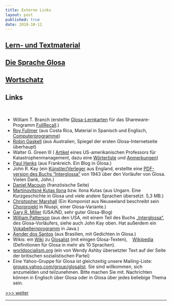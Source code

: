 ```yaml
---
title: Externe Links
layout: post
published: true
date: 2018-10-11
---
```



## [Lern- und Textmaterial](index_materia.html)

## [Die Sprache Glosa](index.html)

## [Wortschatz](../gid/index_de.html) 

## Links
 

  
- William T. Branch (erstellte     [Glosa-Lernkarten](http://code.google.com/p/glosalib/downloads/list)    für das Shareware-Programm [FullRecall](http://fullrecall.com/).)
- [Roy Fullmer](http://www.costarricense.cr/pagina/ernobe/) (aus Costa     Rica, Material in Spanisch und Englisch,    [Computerprogramme](http://www.costarricense.cr/pagina/ernobe/proglosa.htm)) 
- [Robin Gaskell](http://www.kafejo.com/rgaskell) (aus Australien,     Spiegel der ersten Glosa-Internetseite überhaupt)
- Walter G. Green III (     [Artikel](https://web.archive.org/web/20110811161444/https://facultystaff.richmond.edu/~wgreen/notesiapgl.htm)     eines US-amerikanischen Professors für Katastrophenmanagement, dazu     eine     [Wörterliste](https://web.archive.org/web/20110811161418/https://facultystaff.richmond.edu/~wgreen/glossary.htm)     und    [Anmerkungen](https://web.archive.org/web/20110811161427/https://facultystaff.richmond.edu/~wgreen/notes.htm))
- [Paul Hanks](http://glosa-lo.blogspot.com/) (aus Frankreich. Ein     Blog in Glosa.)
- John R. Kay (ein [Künstler/Verleger](http://www.millrind.co.uk) aus     England, erstellte eine [PDF-version des Buchs     “Interglossa”](http://www.glosa.org/dt/interglossa.pdf) von 1943     über den Vorläufer von Glosa. Vielen Dank, John.)
- [Daniel Macouin](http://danielmacouin.chez-alice.fr/) (französische     Seite)
- [Martinovitsné Kutas     Ilona](http://www.mek.iif.hu/porta/szint/human/szepirod/modern/martinov)     bzw. Ilona Kutas (aus Ungarn. Eine Kurzgeschichte in Glosa und viele     andere Sprachen übersetzt. 5,3 MB.)
- [Christopher Marshall](http://www.vaiaata.com.) (Ein Komponist aus     Neuseeland beschreibt sein     [Chorprojekt](http://www.vaiaata.com/music/u-trau-choir/) in Niuspi,     einer Glosa-Variante.)
- [Gary R. Miller](http://glos-avanti.blogspot.com) (USA/ND, sehr     guter Glosa-Blog)
- [William     Patterson](http://www.kafejo.com/lingvoj/auxlangs/glosa/index.htm)     (aus den USA, mit einem Teil des Buchs     [„Interglossa“](http://www.kafejo.com/interglossa/), des     Glosa-Vorläufers, siehe auch John Kay oben. Hat außerdem ein     [Vokabellernprogramm](http://www.kafejo.com/lingvoj/auxlangs/glosa/exercise)     in Java.)
- [Aender dos Santos](http://www.aliraperglosa.blogspot.com) (aus     Brasilien, mit Gedichten in Glosa.)
- Wikis: ein [Wiki](http://glosalist.pbwiki.com) zu     [Glosalist](http://groups.yahoo.com/group/glosalist) (mit einigen     Glosa-Texten),         [Wikipedia](http://de.wikipedia.org/wiki/Glosa) (Definitionen für     Glosa in mehr als 10 Sprachen).
- [worldsocialism.org](http://www.worldsocialism.org/noneng/glo1.htm)     (ein von Wendy Ashby übersetzter Text auf der Seite der britischen     sozialistischen Partei)  
- Eine Yahoo-Gruppe für Glosa ist gleichzeitig unsere Mailing-Liste:     [groups.yahoo.com/group/glosalist](http://groups.yahoo.com/group/glosalist).      Sie sind willkommen, sich anzumelden und teilzunehmen. Bitte machen     Sie mit.      Nachrichten können in Englisch über Glosa oder in Glosa über jedes    beliebige Thema sein.

  

[\>\>\> weiter](../gid/index_de.html)

-----


